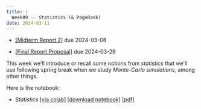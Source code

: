 ```yaml
---
title: |
  Week09 -- Statistics (& PageRank)
date: 2024-03-11
---
```


- [[Midterm Report 2]](/course-assignments/MidRep2--2024-03-15.html) due 2024-03-08

- [[Final Report Proposal]](/course-assignments/FinReport-Proposal.html) due 2024-03-29

This week we'll introduce or recall some notions from *statistics* that we'll use following
spring break when we study *Monte-Carlo simulations*, among other things.

Here is the notebook:

- *Statistics*
  [[via colab]](https://colab.research.google.com/github/gmcninch-tufts/2024-Sp-Math087/blob/main/course-content/week09--statistics.ipynb)
  [[download notebook]](/course-content/week09--statistics.ipynb)
  [[pdf]](/course-content/week09--statistics.pdf)

